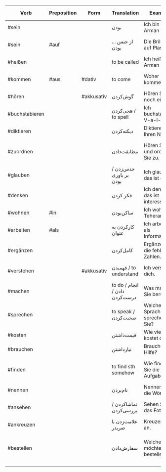 
| Verb           | Preposition | Form       | Translation                    | Example                            | Example Translation                  | Tags              |
| -------------- | ----------- | ---------- | ------------------------------ | ---------------------------------- | ------------------------------------ | ----------------- |
| #sein          |             |            | بودن                           | Ich bin Arman                      | I'm Arman                            | #معرفی            |
| #sein          | #auf        |            | از جنس ... بودن                | Die Brille ist auf Plastik.        | این عینک از جنس پلاستیکه.            | #جنس #خرید #اشیاء |
| #heißen        |             |            | to be called                   | Ich heiße Arman                    | I'm called Arman.                    | #معرفی            |
| #kommen        | #aus        | #dativ     | to come                        | Woher kommen Sie?                  | Where do you come from?              | #معرفی            |
| #hören         |             | #akkusativ | گوش‌کردن                       | Hören Sie noch einmal.             | یک بار دیگه گوش کنید.                |                   |
| #buchstabieren |             |            | هجی‌کردن / to spell            | Ich buchstabiere: V-a-l-...        | من هجی میکنم                         | #معرفی            |
| #diktieren     |             |            | دیکته‌کردن                     | Diktieren Sie Ihren Namen.         | اسامی‌تون رو بنویسید.                | #نوشتن            |
| #zuordnen      |             |            | مطابقت‌دادن                    | Hören Sie und ordnen Sie zu.       | گوش کنید و (موارد را) مطابقت دهید.   | #جداشدنی          |
| #glauben       |             |            | حدس‌زدن / بر باوری بودن        | Ich glaube, das ist ein P.         | من حدس میزنم اون یک پی هست.          | #اظهارنظر         |
| #denken        |             |            | فکر کردن                       | Ich denke, das ist interessant.    | من فکر میکنم اون جذابه.              | #اظهارنظر         |
| #wohnen        | #in         |            | ساکن‌بودن                      | Ich wohne in Teheran.              | من ساکن تهران هستم.                  | #سکونت #مکان      |
| #arbeiten      | #als        |            | کارکردن به عنوان               | Ich arbeite als Informatiker.      | I work as a computer scientist.      | #شغل #کار         |
| #ergänzen      |             |            | کامل‌کردن                      | Ergänzen Sie die fehlenden Zahlen. | Fill in the missing numbers.         |                   |
| #verstehen     |             | #akkusativ | فهمیدن / to understand         | Ich verstehe dich.                 | I understand you.                    |                   |
| #machen        |             |            | to do / انجام دادن / درست‌کردن | Was machen Sie beruflich?          | What's your job?                     |                   |
| #sprechen      |             |            | to speak / صحبت‌کردن           | Welche Sprachen sprechen Sie?      | Which languages do you speak?        | #معرفی #زبان      |
| #kosten        |             |            | قیمت‌داشتن                     | Wie viel kostet das?               | اون قیمتش چقدره؟                     | #خرید #پول        |
| #brauchen      |             |            | نیازداشتن                      | Brauchen Sie Hilfe?                | کمک نیاز دارید؟                      |                   |
| #finden        |             |            | to find sth somehow            | Wie finden Sie die Aufgabe?        | How do you find the exercise?        | #اظهارنظر         |
| #nennen        |             |            | نام‌بردن                       | Nennen Sie die Wörter.             | کلمه‌ها رو نام ببرید.                |                   |
| #ansehen       |             |            | تماشاکردن / بررسی‌کردن         | Sehen Sie das Foto an.             | اون تصویر رو نگاه کنید (با دقت).     | #جداشدنی #دیدن    |
| #ankreuzen     |             |            | علامت‌زدن با ضربدر             | Kreuzen Sie an.                    | ضربدر بزنید.                         | #جداشدنی          |
| #bestellen     |             |            | سفارش‌دادن                     | Welche Uhr möchten Sie bestellen?  | Which watch would you like to order? | #خرید             |
|                |             |            |                                |                                    |                                      |                   |
